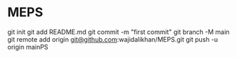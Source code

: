 # MEPS
git init
git add README.md
git commit -m "first commit"
git branch -M main
git remote add origin git@github.com:wajidalikhan/MEPS.git
git push -u origin mainPS
